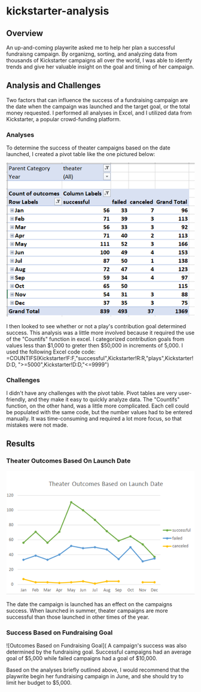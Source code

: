 # kickstarter-analysis

## Overview

An up-and-coming playwrite asked me to help her plan a successful fundraisng campaign. By organizng, sorting, and analyzing data from thousands of Kickstarter campaigns  all over the world, I was able to identfy trends and give her valuable insight on the goal and timing of her campaign. 

## Analysis and Challenges

Two factors that can influence the success of a fundraising campaign are the date when the campaign was launched and the target goal, or the total money requested. I performed all analyses in Excel, and I utilized data from Kickstarter, a popular crowd-funding platform.


### Analyses
To determine the success of theater campaigns based on the date launched, I created a pivot table like the one pictured below:

![Pivot Table Example](https://github.com/CSoldo1/kickstarter-analysis/blob/main/Pivot_Table_Screenshot.PNG)

I then looked to see whether or not a play's contribution goal determined success. This analysis was a little more involved because it required the use of the "Countifs" function in excel. I categorized contribution goals from values less than $1,000 to greter then $50,000 in increments of 5,000. I used the following Excel code code:
=COUNTIFS(Kickstarter!F:F,"successful",Kickstarter!R:R,"plays",Kickstarter!D:D, ">=5000",Kickstarter!D:D,"<=9999")
 
### Challenges
I didn't have any challenges with the pivot table. Pivot tables are very user-friendly, and they make it easy to quickly analyze data. The "Countifs" function, on the other hand, was a little more complicated. Each cell could be populated with the same code, but the number values had to be entered manually. It was time-consuming and required a lot more focus, so that mistakes were not made. 

## Results

### Theater Outcomes Based On Launch Date

![Outcomes Based on Launch Date](https://github.com/CSoldo1/kickstarter-analysis/blob/main/Theater_Outcomes_vs_Launch.png)

The date the campaign is launched has an effect on the campaigns success. When launched in summer, theater campaigns are more successful than those launched in other times of the year. 

### Success Based on Fundraising Goal

![Outcomes Based on Fundraising Goal](
A campaign's success was also determined by the fundraising goal. Successful campaigns had an average goal of $5,000 while failed campaigns had a goal of $10,000. 

Based on the analyses briefly outlined above, I would recommend that the playwrite begin her fundraising campaign in June, and she should try to limit her budget to $5,000. 


